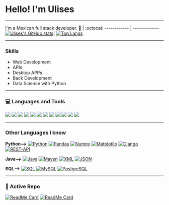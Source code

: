 # Hello! I'm Ulises

----

I'm a Mexican full stack developer.
 🙋 | :octocat:
------------ | -------------
[![Ulises's GitHub stats](https://github-readme-stats.vercel.app/api?username=UlisesJuarez&show_icons=true&theme=tokyonight)](https://github.com/UlisesJuarez/github-readme-stats)| [![Top Langs](https://github-readme-stats.vercel.app/api/top-langs/?username=UlisesJuarez&langs_count=15&layout=compact&theme=tokyonight)](https://github.com/UlisesJuarez/github-readme-stats)

----

### Skills

- Web Development
- APIs
- Desktop APPs
- Back Development
- Data Science with Python

----

### 💻 Languages and Tools 

<img src = "https://img.shields.io/badge/-HTML5-E34F26?style=flat&logo=html5&logoColor=white"> <img src = "https://img.shields.io/badge/-CSS3-1572B6?style=flat&logo=css3&logoColor=white">
<img src="https://img.shields.io/badge/-Bootstrap-563D7C?style=flat&logo=bootstrap&logoColor=white">
<img src="https://img.shields.io/badge/-JavaScript-eed718?style=flat&logo=javascript&logoColor=ffffff">
<img src="https://img.shields.io/badge/-React-000000?style=flat&logo=react&logoColor=00c8ff">
<img src="https://img.shields.io/badge/-MongoDB-4DB33D?style=flat&logo=mongodb&logoColor=FFFFFF">
<img src="https://img.shields.io/badge/-Express.js-787878?style=flat">
<img src="https://img.shields.io/badge/-Node.js-3C873A?style=flat&logo=Node.js&logoColor=white">
<img src="http://img.shields.io/badge/-Git-F1502F?style=flat&logo=git&logoColor=FFFFFF">
<img src="http://img.shields.io/badge/-Github-000000?style=flat&logo=github&logoColor=FFFFFF">
<img src="http://img.shields.io/badge/-VS%20Code-007ACC?style=flat&logo=visual%20studio%20code&logoColor=white">
<img src="http://img.shields.io/badge/-Heroku-430098?style=flat&logo=heroku&logoColor=white">

----

### Other Languages I know

  **Python-->**
  [![Python](https://img.shields.io/badge/-Python-black?style=flat&logo=python&link=link)](link)
  [![Pandas](https://img.shields.io/badge/-Pandas-150458?style=flat&logo=Pandas&link=link)](link)
  [![Numpy](https://img.shields.io/badge/-Numpy-lightgray?style=flat&logo=Numpy&logoColor=white&link=link)](link)
  [![Matplotlib](https://img.shields.io/badge/-Matplotlib-black?style=flat&logo=Matplotlib&logoColor=white&link=link)](link)
  [![Django](https://img.shields.io/badge/-Django-green?style=flat&logo=django&link=link)](link)
  [![REST-API](https://img.shields.io/badge/REST-API-lightblue?style=flat&logo=rest-api&link=link)](link)


  **Java-->**
  [![Java](https://img.shields.io/badge/Java-orange?style=flat&logo=java&logoColor=white&link=link)](link) 
  [![Maven](https://img.shields.io/badge/Maven-C71A36?style=flat&logo=apache-maven&link=link)](link) 
  [![XML](https://img.shields.io/badge/-XML-orange?style=flat&logo=xml&link=link)](link)
  [![JSON](https://img.shields.io/badge/-JSON-lightgray?style=flat&logo=json&link=link)](link)


  **SQL-->**
  [![SQL](https://img.shields.io/badge/-SQL-orange?style=flat&logo=sql&link=https://github.com/Quananhle)]([https://github.com/Quananhle](https://github.com/UlisesJuarez))
  [![MySQL](https://img.shields.io/badge/-MySQL-lightgray?style=flat&logo=mysql&link=https://github.com/Quananhle)]([https://github.com/Quananhle](https://github.com/UlisesJuarez))
  [![PostgreSQL](https://img.shields.io/badge/-PostgreSQL-blue?style=flat&logo=postgresql&link=https://github.com/Quananhle)]([https://github.com/Quananhle](https://github.com/UlisesJuarez))

---
### 👀 Active Repo
[![ReadMe Card](https://github-readme-stats.vercel.app/api/pin/?username=UlisesJuarez&repo=Machine-learning&theme=radical "Machine learning intro")](https://github.com/UlisesJuarez/Machine-learning)
[![ReadMe Card](https://github-readme-stats.vercel.app/api/pin/?username=UlisesJuarez&repo=Sistemas-distribuidos&theme=highcontrast "Desarrollo de sistemas distribuidos")](https://github.com/UlisesJuarez/Sistemas-distribuidos)

